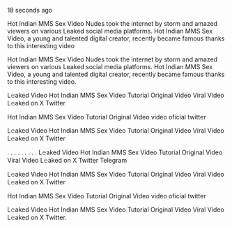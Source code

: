 18 seconds ago

Hot Indian MMS Sex Video Nudes took the internet by storm and amazed viewers on various Leaked social media platforms. Hot Indian MMS Sex Video, a young and talented digital creator, recently became famous thanks to this interesting video

Hot Indian MMS Sex Video Nudes took the internet by storm and amazed viewers on various Leaked social media platforms. Hot Indian MMS Sex Video, a young and talented digital creator, recently became famous thanks to this interesting video.

L𝚎aked Video Hot Indian MMS Sex Video Tutorial Original Video Viral Video L𝚎aked on X Twitter

Hot Indian MMS Sex Video Tutorial Original Video video oficial twitter

L𝚎aked Video Hot Indian MMS Sex Video Tutorial Original Video Viral Video L𝚎aked on X Twitter

. . . . . . . . . L𝚎aked Video Hot Indian MMS Sex Video Tutorial Original Video Viral Video L𝚎aked on X Twitter Telegram

L𝚎aked Video Hot Indian MMS Sex Video Tutorial Original Video Viral Video L𝚎aked on X Twitter

Hot Indian MMS Sex Video Tutorial Original Video video oficial twitter

L𝚎aked Video Hot Indian MMS Sex Video Tutorial Original Video Viral Video L𝚎aked on X Twitter.
